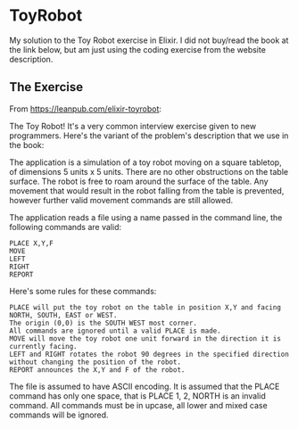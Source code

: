 # ToyRobot

My solution to the Toy Robot exercise in Elixir. I did not buy/read the book at the link below, but am just using the coding exercise from the website description.

## The Exercise

From https://leanpub.com/elixir-toyrobot:

The Toy Robot! It's a very common interview exercise given to new programmers. Here's the variant of the problem's description that we use in the book:

The application is a simulation of a toy robot moving on a square tabletop, of dimensions 5 units x 5 units. There are no other obstructions on the table surface. The robot is free to roam around the surface of the table. Any movement that would result in the robot falling from the table is prevented, however further valid movement commands are still allowed.

The application reads a file using a name passed in the command line, the following commands are valid:

    PLACE X,Y,F
    MOVE
    LEFT
    RIGHT
    REPORT

Here's some rules for these commands:

    PLACE will put the toy robot on the table in position X,Y and facing NORTH, SOUTH, EAST or WEST.
    The origin (0,0) is the SOUTH WEST most corner.
    All commands are ignored until a valid PLACE is made.
    MOVE will move the toy robot one unit forward in the direction it is currently facing.
    LEFT and RIGHT rotates the robot 90 degrees in the specified direction without changing the position of the robot.
    REPORT announces the X,Y and F of the robot.

The file is assumed to have ASCII encoding. It is assumed that the PLACE command has only one space, that is PLACE 1, 2, NORTH is an invalid command. All commands must be in upcase, all lower and mixed case commands will be ignored.